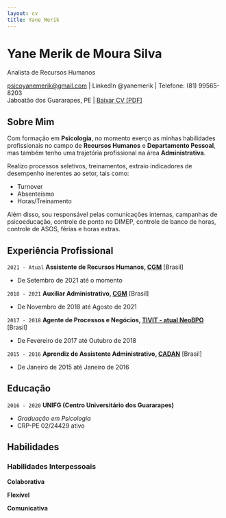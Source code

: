 ```yaml
---
layout: cv
title: Yane Merik
---
```


<!-- https://elipapa.github.io/mycv -->

# Yane Merik de Moura Silva
Analista de Recursos Humanos

<div id="webaddress">
<a href="mailto:psicoyanemerik@gmail.com">psicoyanemerik@gmail.com</a>
| LinkedIn @yanemerik | Telefone: (81) 99565-8203 <br> Jaboatão dos Guararapes, PE | <a href="cv.pdf">Baixar CV [PDF]</a>
</div>

## Sobre Mim

Com formação em <b>Psicologia</b>, no momento exerço as minhas habilidades profissionais no campo de <b>Recursos Humanos</b> e <b>Departamento Pessoal</b>, mas também tenho uma trajetória profissional na área <b>Administrativa</b>.

Realizo processos seletivos, treinamentos, extraio indicadores de desempenho inerentes ao setor, tais como:
- Turnover
- Absenteísmo
- Horas/Treinamento

Além disso, sou responsável pelas comunicações internas, campanhas de psicoeducação, controle de ponto no DIMEP, controle de banco de horas, controle de ASOS, férias e horas extras.

## Experiência Profissional

`2021 - Atual`
__Assistente de Recursos Humanos, [CGM](https://www.grupocgm.com.br)__ [Brasil]
- De Setembro de 2021 até o momento

`2018 - 2021`
__Auxiliar Administrativo, [CGM](https://www.grupocgm.com.br)__ [Brasil]
- De Novembro de 2018 até Agosto de 2021

`2017 - 2018`
__Agente de Processos e Negócios, [TIVIT - atual NeoBPO](https://neobpo.com.br)__ [Brasil]
- De Fevereiro de 2017 até Outubro de 2018

`2015 - 2016`
__Aprendiz de Assistente Administrativo, [CADAN](https://www.cadandistribuicao.com.br)__ [Brasil]
- De Janeiro de 2015 até Janeiro de 2016

## Educação

`2016 - 2020`
__UNIFG (Centro Universitário dos Guararapes)__
- *Graduação em Psicologia*
- CRP-PE 02/24429 ativo

## Habilidades

### Habilidades Interpessoais

__Colaborativa__

__Flexível__

__Comunicativa__

<!-- ## CV updated on

12 Março de 2022. -->
